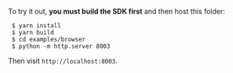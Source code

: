 To try it out, **you must build the SDK first** and then host this folder:

```
 $ yarn install
 $ yarn build
 $ cd examples/browser
 $ python -m http.server 8003
```

Then visit `http://localhost:8003`.
